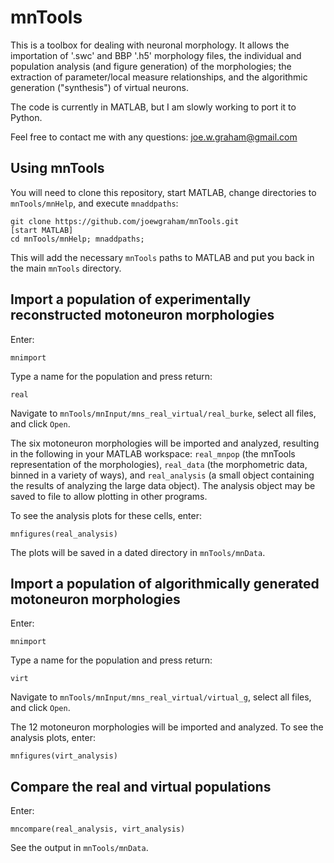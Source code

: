 # mnTools

This is a toolbox for dealing with neuronal morphology.  It allows the importation of '.swc' and BBP '.h5' morphology files, the individual and population analysis (and figure generation) of the morphologies; the extraction of parameter/local measure relationships, and the algorithmic generation ("synthesis") of virtual neurons.

The code is currently in MATLAB, but I am slowly working to port it to Python.

Feel free to contact me with any questions: joe.w.graham@gmail.com

## Using mnTools

You will need to clone this repository, start MATLAB, change directories to ``mnTools/mnHelp``, and execute ``mnaddpaths``:

    git clone https://github.com/joewgraham/mnTools.git
    [start MATLAB]
    cd mnTools/mnHelp; mnaddpaths;

This will add the necessary ``mnTools`` paths to MATLAB and put you back in the main ``mnTools`` directory.

## Import a population of experimentally reconstructed motoneuron morphologies

Enter:

    mnimport
    
Type a name for the population and press return:

    real
    
Navigate to ``mnTools/mnInput/mns_real_virtual/real_burke``, select all files, and click ``Open``.

The six motoneuron morphologies will be imported and analyzed, resulting in the following in your MATLAB workspace: ``real_mnpop`` (the mnTools representation of the morphologies), ``real_data`` (the morphometric data, binned in a variety of ways), and ``real_analysis`` (a small object containing the results of analyzing the large data object).  The analysis object may be saved to file to allow plotting in other programs.

To see the analysis plots for these cells, enter:

    mnfigures(real_analysis)
    
The plots will be saved in a dated directory in ``mnTools/mnData``.


## Import a population of algorithmically generated motoneuron morphologies

Enter:

    mnimport
    
Type a name for the population and press return:

    virt
    
Navigate to ``mnTools/mnInput/mns_real_virtual/virtual_g``, select all files, and click ``Open``.

The 12 motoneuron morphologies will be imported and analyzed.  To see the analysis plots, enter:

    mnfigures(virt_analysis)
    

## Compare the real and virtual populations

Enter:

    mncompare(real_analysis, virt_analysis)

See the output in ``mnTools/mnData``.
